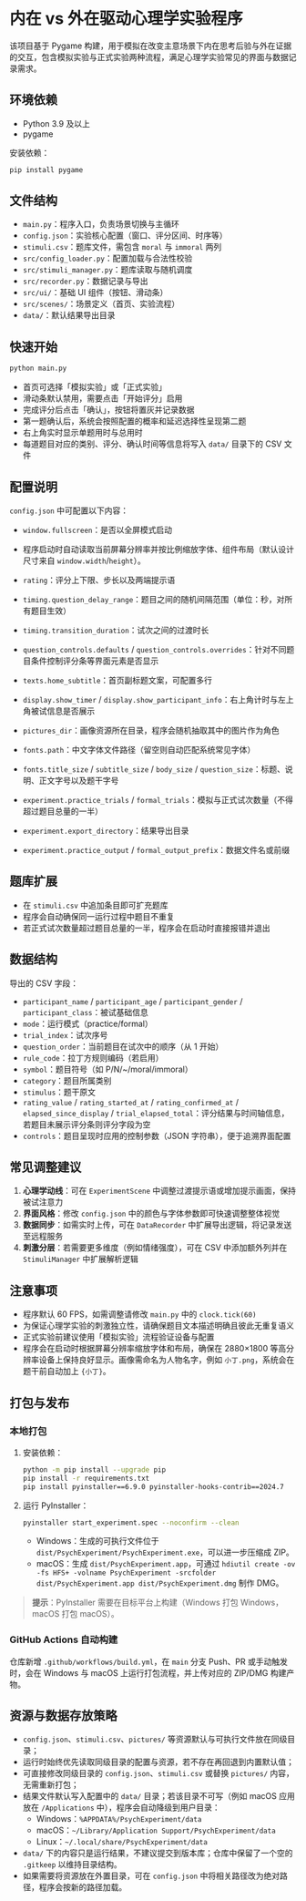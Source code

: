 # 内在 vs 外在驱动心理学实验程序

该项目基于 Pygame 构建，用于模拟在改变主意场景下内在思考后验与外在证据的交互，包含模拟实验与正式实验两种流程，满足心理学实验常见的界面与数据记录需求。

## 环境依赖

- Python 3.9 及以上
- pygame

安装依赖：

```bash
pip install pygame
```

## 文件结构

- `main.py`：程序入口，负责场景切换与主循环
- `config.json`：实验核心配置（窗口、评分区间、时序等）
- `stimuli.csv`：题库文件，需包含 `moral` 与 `immoral` 两列
- `src/config_loader.py`：配置加载与合法性校验
- `src/stimuli_manager.py`：题库读取与随机调度
- `src/recorder.py`：数据记录与导出
- `src/ui/`：基础 UI 组件（按钮、滑动条）
- `src/scenes/`：场景定义（首页、实验流程）
- `data/`：默认结果导出目录

## 快速开始

```bash
python main.py
```

- 首页可选择「模拟实验」或「正式实验」
- 滑动条默认禁用，需要点击「开始评分」启用
- 完成评分后点击「确认」，按钮将置灰并记录数据
- 第一题确认后，系统会按照配置的概率和延迟选择性呈现第二题
- 右上角实时显示单题用时与总用时
- 每道题目对应的类别、评分、确认时间等信息将写入 `data/` 目录下的 CSV 文件

## 配置说明

`config.json` 中可配置以下内容：

- `window.fullscreen`：是否以全屏模式启动

- 程序启动时自动读取当前屏幕分辨率并按比例缩放字体、组件布局（默认设计尺寸来自 `window.width`/`height`）。
- `rating`：评分上下限、步长以及两端提示语
- `timing.question_delay_range`：题目之间的随机间隔范围（单位：秒，对所有题目生效）
- `timing.transition_duration`：试次之间的过渡时长
- `question_controls.defaults` / `question_controls.overrides`：针对不同题目条件控制评分条等界面元素是否显示
- `texts.home_subtitle`：首页副标题文案，可配置多行
- `display.show_timer` / `display.show_participant_info`：右上角计时与左上角被试信息是否展示
- `pictures_dir`：画像资源所在目录，程序会随机抽取其中的图片作为角色
- `fonts.path`：中文字体文件路径（留空则自动匹配系统常见字体）
- `fonts.title_size` / `subtitle_size` / `body_size` / `question_size`：标题、说明、正文字号以及题干字号
- `experiment.practice_trials` / `formal_trials`：模拟与正式试次数量（不得超过题目总量的一半）
- `experiment.export_directory`：结果导出目录
- `experiment.practice_output` / `formal_output_prefix`：数据文件名或前缀

## 题库扩展

- 在 `stimuli.csv` 中追加条目即可扩充题库
- 程序会自动确保同一运行过程中题目不重复
- 若正式试次数量超过题目总量的一半，程序会在启动时直接报错并退出

## 数据结构

导出的 CSV 字段：

- `participant_name` / `participant_age` / `participant_gender` / `participant_class`：被试基础信息
- `mode`：运行模式（practice/formal）
- `trial_index`：试次序号
- `question_order`：当前题目在试次中的顺序（从 1 开始）
- `rule_code`：拉丁方规则编码（若启用）
- `symbol`：题目符号（如 P/N/~/moral/immoral）
- `category`：题目所属类别
- `stimulus`：题干原文
- `rating_value` / `rating_started_at` / `rating_confirmed_at` / `elapsed_since_display` / `trial_elapsed_total`：评分结果与时间轴信息，若题目未展示评分条则评分字段为空
- `controls`：题目呈现时应用的控制参数（JSON 字符串），便于追溯界面配置

## 常见调整建议

1. **心理学动线**：可在 `ExperimentScene` 中调整过渡提示语或增加提示画面，保持被试注意力
2. **界面风格**：修改 `config.json` 中的颜色与字体参数即可快速调整整体视觉
3. **数据同步**：如需实时上传，可在 `DataRecorder` 中扩展导出逻辑，将记录发送至远程服务
4. **刺激分层**：若需要更多维度（例如情绪强度），可在 CSV 中添加额外列并在 `StimuliManager` 中扩展解析逻辑

## 注意事项

- 程序默认 60 FPS，如需调整请修改 `main.py` 中的 `clock.tick(60)`
- 为保证心理学实验的刺激独立性，请确保题目文本描述明确且彼此无重复语义
- 正式实验前建议使用「模拟实验」流程验证设备与配置
- 程序会在启动时根据屏幕分辨率缩放字体和布局，确保在 2880×1800 等高分辨率设备上保持良好显示。画像需命名为人物名字，例如 `小丁.png`，系统会在题干前自动加上 `{小丁}`。

## 打包与发布

### 本地打包

1. 安装依赖：

   ```bash
   python -m pip install --upgrade pip
   pip install -r requirements.txt
   pip install pyinstaller==6.9.0 pyinstaller-hooks-contrib==2024.7
   ```

2. 运行 PyInstaller：

   ```bash
   pyinstaller start_experiment.spec --noconfirm --clean
   ```

   - Windows：生成的可执行文件位于 `dist/PsychExperiment/PsychExperiment.exe`，可以进一步压缩成 ZIP。
   - macOS：生成 `dist/PsychExperiment.app`，可通过 `hdiutil create -ov -fs HFS+ -volname PsychExperiment -srcfolder dist/PsychExperiment.app dist/PsychExperiment.dmg` 制作 DMG。

> **提示**：PyInstaller 需要在目标平台上构建（Windows 打包 Windows，macOS 打包 macOS）。

### GitHub Actions 自动构建

仓库新增 `.github/workflows/build.yml`，在 `main` 分支 Push、PR 或手动触发时，会在 Windows 与 macOS 上运行打包流程，并上传对应的 ZIP/DMG 构建产物。

## 资源与数据存放策略

- `config.json`、`stimuli.csv`、`pictures/` 等资源默认与可执行文件放在同级目录；
- 运行时始终优先读取同级目录的配置与资源，若不存在再回退到内置默认值；
- 可直接修改同级目录的 `config.json`、`stimuli.csv` 或替换 `pictures/` 内容，无需重新打包；
- 结果文件默认写入配置中的 `data/` 目录；若该目录不可写（例如 macOS 应用放在 `/Applications` 中），程序会自动降级到用户目录：
  - Windows：`%APPDATA%/PsychExperiment/data`
  - macOS：`~/Library/Application Support/PsychExperiment/data`
  - Linux：`~/.local/share/PsychExperiment/data`
- `data/` 下的内容只是运行结果，不建议提交到版本库；仓库中保留了一个空的 `.gitkeep` 以维持目录结构。
- 如果需要将资源放在外置目录，可在 `config.json` 中将相关路径改为绝对路径，程序会按新的路径加载。
